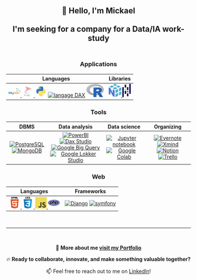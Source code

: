 <h2 Align="center"><b>👋 Hello, I'm Mickael</b><br><br>
I'm seeking for a company for a Data/IA work-study<br><br></h2>
<!-- <div align="center"><a href="https://github.com/MiKL5/artificialIntelligence"><img src="assets/hedgehog.jpg" height="300" alt="This is an ai-art"></a> -->
<div Align="center"><h3><b>Applications</b></h1>

Languages | Libraries
:-:|:-:
<a href="https://github.com/MiKL5/afpaDev"><!--<img src="https://www.vectorlogo.zone/logos/mariadb/mariadb-icon.svg" alt="mariadb" width="32" height="auto">--> <img src="https://raw.githubusercontent.com/devicons/devicon/master/icons/mysql/mysql-original-wordmark.svg" alt="MySql et Maria DB" width="32" height="auto"> </a> <a href="https://github.com/MiKL5/SQLserver/"><img src="assets/1982164.svg" alt="t-sql" width="32" height="auto"> </a> <a href="https://github.com/MiKL5/Python"><img src="https://raw.githubusercontent.com/devicons/devicon/master/icons/python/python-original.svg" alt="python" width="32" height="auto"  pointer-events="none"></a> <!--<a href="https://github.com/MiKL5/Python"><img src="https://raw.githubusercontent.com/MiKL5/PowerBI/refs/heads/master/assets/m.png" alt="langage M" height="32" height="auto"  pointer-events="none"></a>--> <a href="https://github.com/MiKL5/PowerBI"><img src="https://upload.wikimedia.org/wikipedia/commons/b/b9/DAX_logo.svg" alt="langage DAX" height="32" height="auto"  pointer-events="none"></a> <!-- <a href="https://github.com/MiKL5/devAppli"><img src="assets/swift.png" alt="Langage Swift" height="36px"></a> --> <a href="#"><img src="assets/r.svg.png" alt="Langage R" height="36px"></a> | <a href="#"> <img src="assets/NumPy.svg" alt="Bibliothèque Numpy" height="36px"> <img src="assets/Pandas.svg" alt="Bibliothèque Pandas" height="36px"> </a> </div>
<h3><b>Tools</b></h1>

DBMS | Data analysis | Data science | Organizing
:-:|:-:|:-:|:-:
<a href="https://github.com/MiKL5/PostgreSQL/"> <img src="https://upload.wikimedia.org/wikipedia/commons/thumb/2/29/Postgresql_elephant.svg/langfr-1920px-Postgresql_elephant.svg.png" alt="PostgreSQL" width="32" height=auto  pointer-events="none" /> </a> <!--<a href="https://github.com/MiKL5/TSQL"><img src="https://www.svgrepo.com/show/303229/microsoft-sql-server-logo.svg" alt="SQL Server" width="32"></a>--> <a href="https://github.com/MiKL5/MongoDB"> <img src="https://github.com/MiKL5/Business_Intelligence/raw/master/assets/mongodb_original_logo_icon_146424.svg" alt="MongoDB" width=auto height="32"  pointer-events="none" /> </a> | <a href="https://github.com/MiKL5/PowerBI/"> <img src="https://upload.wikimedia.org/wikipedia/commons/c/cf/New_Power_BI_Logo.svg" alt="PowerBI" width="32" height="auto" pointer-events="none" /> </a> <a href="https://github.com/MiKL5/PowerBI/"> <img src="https://daxstudio.org/img/daxstudio-logo-light.svg" alt="Dax Studio" width="32" height="auto" pointer-events="none" /> </a> <a href="#"> <img src="https://www.gstatic.com/bricks/image/d1a2346b57ea1c97bc4f8f01f289616f45c33d66bcd5b1372252fce3533cae4a.svg" alt="Google Big Query" height="36px"><img src="https://www.gstatic.com/analytics-lego/svg/ic_looker_studio.svg" alt="Google Lokker Studio" height="36px"> </a> | <a href ="#"><img src="https://upload.wikimedia.org/wikipedia/commons/3/38/Jupyter_logo.svg" alt="Jupyter notebook" width="32"><img src="https://upload.wikimedia.org/wikipedia/commons/d/d0/Google_Colaboratory_SVG_Logo.svg" alt="Google Colab" height="32"></a> | <a href="#"> <img src="https://www.svgrepo.com/download/475648/evernote-color.svg" alt="Evernote" width="32" height="auto"  pointer-events="none" /> <img src="https://assets.xmind.net/www/assets/images/xmind2022/xmind2022-logo-c945ae44d8.svg" alt="Xmind" width="32" height="auto"  pointer-events="none" /> <img src="https://www.svgrepo.com/download/452076/notion.svg" alt="Notion" width="32" height="auto"  pointer-events="none" /> <img src="https://www.svgrepo.com/download/303635/trello-logo.svg" alt="Trello" width="32" height="auto" pointer-events="none" /> </a></div>
<!-- <a href="#"><img src="https://upload.wikimedia.org/wikipedia/commons/4/4f/PhpMyAdmin_logo.svg" alt="phpmyadmin" width="32" height="auto" pointer-events="none" /> <img src="https://dbeaver.io/wp-content/uploads/2015/09/beaver-head.png" alt="Dbeaver" width=36 height=auto  pointer-events="none" /></a> -->
<h3><b>Web</b></h1>

Languages | Frameworks
:-:|:-:
<a href="https://github.com/MiKL5/afpaDev"> <img src="https://raw.githubusercontent.com/devicons/devicon/master/icons/html5/html5-original-wordmark.svg" alt="html5" width="32" height="32"  pointer-events="none" /> <img src="https://raw.githubusercontent.com/devicons/devicon/master/icons/css3/css3-original-wordmark.svg" alt="css3" width="32" height="32"  pointer-events="none" /> <img src="https://raw.githubusercontent.com/devicons/devicon/master/icons/javascript/javascript-original.svg" alt="javaScript" width="32" height="32"  pointer-events="none" /> </a> <a href="#"><img src="https://raw.githubusercontent.com/devicons/devicon/master/icons/php/php-original.svg" alt="php" width="32" height="auto"></a> | <a href="#"><img src="https://www.djangoproject.com/m/img/logos/django-logo-negative.svg" alt="Django" height="36px"></a> <a href="https://github.com/MiKL5/afpaDevSymfony"><img src="https://symfony.com/logos/symfony_black_03.svg" alt="symfony" width="32" height="auto"></a></div>
<br>
<hr><br>

🔗 **More about me [visit my Portfolio](https://mikl5.github.io/home/)**

🔥 **Ready to collaborate, innovate, and make something valuable together?**

📫 Feel free to reach out to me on [LinkedIn](https://www.linkedin.com/in/mikl5/)!